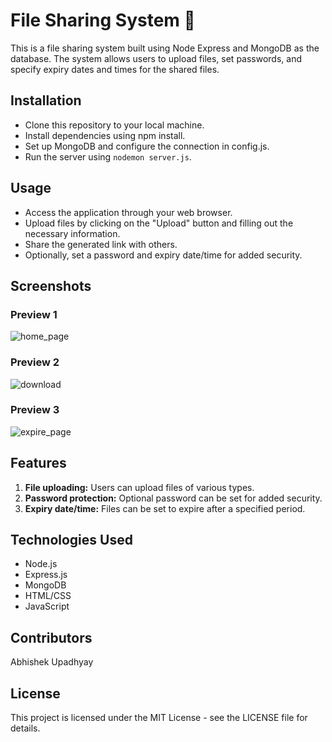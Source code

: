 # File Sharing System 🚀

This is a file sharing system built using Node Express and MongoDB as the database. The system allows users to upload files, set passwords, and specify expiry dates and times for the shared files.

## Installation

- Clone this repository to your local machine.
- Install dependencies using npm install.
- Set up MongoDB and configure the connection in config.js.
- Run the server using `nodemon server.js`.

## Usage

- Access the application through your web browser.
- Upload files by clicking on the "Upload" button and filling out the necessary information.
- Share the generated link with others.
- Optionally, set a password and expiry date/time for added security.

## Screenshots

### Preview 1
![home_page](https://github.com/abhi-up/File-Sharing-System/assets/77201101/2f0a2337-1392-4132-abe3-bf7ad44188a9)
### Preview 2

![download](https://github.com/abhi-up/File-Sharing-System/assets/77201101/ef521629-bc63-45b3-9f61-7236f0a25666)

### Preview 3
![expire_page](https://github.com/abhi-up/File-Sharing-System/assets/77201101/cebb93e3-7a19-44be-9863-a35ec1fd7987)

## Features

1. **File uploading:** Users can upload files of various types.
2. **Password protection:** Optional password can be set for added security.
3. **Expiry date/time:** Files can be set to expire after a specified period.

## Technologies Used

- Node.js
- Express.js
- MongoDB
- HTML/CSS
- JavaScript

## Contributors

Abhishek Upadhyay

## License

This project is licensed under the MIT License - see the LICENSE file for details.
